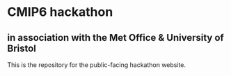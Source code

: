 # CMIP6 hackathon
## in association with the Met Office & University of Bristol

This is the repository for the public-facing hackathon website.
